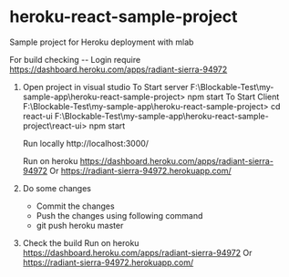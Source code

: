 # heroku-react-sample-project
Sample project for Heroku deployment with mlab

For build checking   -- Login require
	https://dashboard.heroku.com/apps/radiant-sierra-94972


1. Open project in visual studio
	To Start server
		F:\Blockable-Test\my-sample-app\heroku-react-sample-project> npm start
	To Start Client
		F:\Blockable-Test\my-sample-app\heroku-react-sample-project> cd react-ui
		F:\Blockable-Test\my-sample-app\heroku-react-sample-project\react-ui> npm start
	
	Run locally
		http://localhost:3000/
	
	Run on heroku
		https://dashboard.heroku.com/apps/radiant-sierra-94972
		Or
		https://radiant-sierra-94972.herokuapp.com/

2. Do some changes
	- Commit the changes
	- Push the changes using following command
	- git push heroku master
	
3. Check the build
	Run on heroku
		https://dashboard.heroku.com/apps/radiant-sierra-94972
		Or
		https://radiant-sierra-94972.herokuapp.com/

		